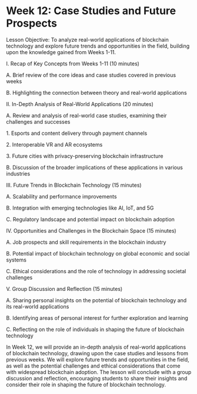 # Week 12: Case Studies and Future Prospects

Lesson Objective: To analyze real-world applications of blockchain technology and explore future trends and opportunities in the field, building upon the knowledge gained from Weeks 1-11.&#x20;

&#x20;&#x20;

I. Recap of Key Concepts from Weeks 1-11 (10 minutes)&#x20;

A. Brief review of the core ideas and case studies covered in previous weeks&#x20;

B. Highlighting the connection between theory and real-world applications&#x20;

&#x20;&#x20;

II. In-Depth Analysis of Real-World Applications (20 minutes)&#x20;

A. Review and analysis of real-world case studies, examining their challenges and successes&#x20;

1\. Esports and content delivery through payment channels&#x20;

2\. Interoperable VR and AR ecosystems&#x20;

3\. Future cities with privacy-preserving blockchain infrastructure&#x20;

B. Discussion of the broader implications of these applications in various industries&#x20;

&#x20;&#x20;

III. Future Trends in Blockchain Technology (15 minutes)&#x20;

A. Scalability and performance improvements&#x20;

B. Integration with emerging technologies like AI, IoT, and 5G&#x20;

C. Regulatory landscape and potential impact on blockchain adoption&#x20;

&#x20;&#x20;

IV. Opportunities and Challenges in the Blockchain Space (15 minutes)&#x20;

A. Job prospects and skill requirements in the blockchain industry&#x20;

B. Potential impact of blockchain technology on global economic and social systems&#x20;

C. Ethical considerations and the role of technology in addressing societal challenges&#x20;

&#x20;&#x20;

V. Group Discussion and Reflection (15 minutes)&#x20;

A. Sharing personal insights on the potential of blockchain technology and its real-world applications&#x20;

B. Identifying areas of personal interest for further exploration and learning&#x20;

C. Reflecting on the role of individuals in shaping the future of blockchain technology&#x20;

&#x20;&#x20;

In Week 12, we will provide an in-depth analysis of real-world applications of blockchain technology, drawing upon the case studies and lessons from previous weeks. We will explore future trends and opportunities in the field, as well as the potential challenges and ethical considerations that come with widespread blockchain adoption. The lesson will conclude with a group discussion and reflection, encouraging students to share their insights and consider their role in shaping the future of blockchain technology.&#x20;
